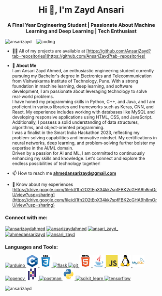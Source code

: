 <h1 align="center">Hi 👋, I'm Zayd Ansari</h1>
<h3 align="center">A Final Year Engineering Student | Passionate About Machine Learning and Deep Learning | Tech Enthusiast</h3>
<img align="right" alt = "coding" width="400" src="https://gifdb.com/images/high/animated-man-computer-coding-nae6mec378lsg1i3.gif">
<p align="left"> <img src="https://komarev.com/ghpvc/?username=ansarizayd&label=Profile%20views&color=0e75b6&style=flat" alt="ansarizayd" /> </p>

- 👨‍💻 All of my projects are available at [https://github.com/AnsariZayd?tab=repositories](https://github.com/AnsariZayd?tab=repositories)

- 💬 **About Me** <br>I am Ansari Zayd Ahmed, an enthusiastic engineering student currently pursuing my Bachelor's degree in Electronics and Telecommunication from Vishwakarma Institute of Technology, Pune. With a strong foundation in machine learning, deep learning, and software development, I am passionate about leveraging technology to solve real-world problems. <br>I have honed my programming skills in Python, C++, and Java, and I am proficient in various libraries and frameworks such as Keras, CNN, and React. My experience includes working with databases like MySQL and developing responsive applications using HTML, CSS, and JavaScript. Additionally, I possess a solid understanding of data structures, algorithms, and object-oriented programming. <br>I was a finalist in the Smart India Hackathon 2023, reflecting my problem-solving capabilities and innovative mindset. My certifications in neural networks, deep learning, and problem-solving further bolster my expertise in the AI/ML domain. <br>Driven by a passion for AI and ML, I am committed to continuously enhancing my skills and knowledge. Let's connect and explore the endless possibilities of technology together!

- 📫 How to reach me **ahmedansarizayd@gmail.com**

- 📄 Know about my experiences [https://drive.google.com/file/d/1fn2O2tEpX34kk7spfFBK2cGHA9h8mOrU/view?usp=sharing](https://drive.google.com/file/d/1fn2O2tEpX34kk7spfFBK2cGHA9h8mOrU/view?usp=sharing)

<h3 align="left">Connect with me:</h3>
<p align="left">
<a href="https://linkedin.com/in/ansarizaydahmed" target="blank"><img align="center" src="https://raw.githubusercontent.com/rahuldkjain/github-profile-readme-generator/master/src/images/icons/Social/linked-in-alt.svg" alt="ansarizaydahmed" height="30" width="40" /></a>
<a href="https://kaggle.com/ansarizaydahmed" target="blank"><img align="center" src="https://raw.githubusercontent.com/rahuldkjain/github-profile-readme-generator/master/src/images/icons/Social/kaggle.svg" alt="ansarizaydahmed" height="30" width="40" /></a>
<a href="https://instagram.com/ansari_zayd_" target="blank"><img align="center" src="https://raw.githubusercontent.com/rahuldkjain/github-profile-readme-generator/master/src/images/icons/Social/instagram.svg" alt="ansari_zayd_" height="30" width="40" /></a>
<a href="https://www.hackerrank.com/ahmedansarizayd" target="blank"><img align="center" src="https://raw.githubusercontent.com/rahuldkjain/github-profile-readme-generator/master/src/images/icons/Social/hackerrank.svg" alt="ahmedansarizayd" height="30" width="40" /></a>
<a href="https://www.leetcode.com/ansari_zayd" target="blank"><img align="center" src="https://raw.githubusercontent.com/rahuldkjain/github-profile-readme-generator/master/src/images/icons/Social/leet-code.svg" alt="ansari_zayd" height="30" width="40" /></a>
</p>

<h3 align="left">Languages and Tools:</h3>
<p align="left"> <a href="https://www.arduino.cc/" target="_blank" rel="noreferrer"> <img src="https://cdn.worldvectorlogo.com/logos/arduino-1.svg" alt="arduino" width="40" height="40"/> </a> <a href="https://www.w3schools.com/cpp/" target="_blank" rel="noreferrer"> <img src="https://raw.githubusercontent.com/devicons/devicon/master/icons/cplusplus/cplusplus-original.svg" alt="cplusplus" width="40" height="40"/> </a> <a href="https://www.w3schools.com/css/" target="_blank" rel="noreferrer"> <img src="https://raw.githubusercontent.com/devicons/devicon/master/icons/css3/css3-original-wordmark.svg" alt="css3" width="40" height="40"/> </a> <a href="https://flask.palletsprojects.com/" target="_blank" rel="noreferrer"> <img src="https://www.vectorlogo.zone/logos/pocoo_flask/pocoo_flask-icon.svg" alt="flask" width="40" height="40"/> </a> <a href="https://git-scm.com/" target="_blank" rel="noreferrer"> <img src="https://www.vectorlogo.zone/logos/git-scm/git-scm-icon.svg" alt="git" width="40" height="40"/> </a> <a href="https://www.w3.org/html/" target="_blank" rel="noreferrer"> <img src="https://raw.githubusercontent.com/devicons/devicon/master/icons/html5/html5-original-wordmark.svg" alt="html5" width="40" height="40"/> </a> <a href="https://www.java.com" target="_blank" rel="noreferrer"> <img src="https://raw.githubusercontent.com/devicons/devicon/master/icons/java/java-original.svg" alt="java" width="40" height="40"/> </a> <a href="https://developer.mozilla.org/en-US/docs/Web/JavaScript" target="_blank" rel="noreferrer"> <img src="https://raw.githubusercontent.com/devicons/devicon/master/icons/javascript/javascript-original.svg" alt="javascript" width="40" height="40"/> </a> <a href="https://www.linux.org/" target="_blank" rel="noreferrer"> <img src="https://raw.githubusercontent.com/devicons/devicon/master/icons/linux/linux-original.svg" alt="linux" width="40" height="40"/> </a> <a href="https://www.mysql.com/" target="_blank" rel="noreferrer"> <img src="https://raw.githubusercontent.com/devicons/devicon/master/icons/mysql/mysql-original-wordmark.svg" alt="mysql" width="40" height="40"/> </a> <a href="https://opencv.org/" target="_blank" rel="noreferrer"> <img src="https://www.vectorlogo.zone/logos/opencv/opencv-icon.svg" alt="opencv" width="40" height="40"/> </a> <a href="https://pandas.pydata.org/" target="_blank" rel="noreferrer"> <img src="https://raw.githubusercontent.com/devicons/devicon/2ae2a900d2f041da66e950e4d48052658d850630/icons/pandas/pandas-original.svg" alt="pandas" width="40" height="40"/> </a> <a href="https://postman.com" target="_blank" rel="noreferrer"> <img src="https://www.vectorlogo.zone/logos/getpostman/getpostman-icon.svg" alt="postman" width="40" height="40"/> </a> <a href="https://www.python.org" target="_blank" rel="noreferrer"> <img src="https://raw.githubusercontent.com/devicons/devicon/master/icons/python/python-original.svg" alt="python" width="40" height="40"/> </a> <a href="https://scikit-learn.org/" target="_blank" rel="noreferrer"> <img src="https://upload.wikimedia.org/wikipedia/commons/0/05/Scikit_learn_logo_small.svg" alt="scikit_learn" width="40" height="40"/> </a> <a href="https://www.tensorflow.org" target="_blank" rel="noreferrer"> <img src="https://www.vectorlogo.zone/logos/tensorflow/tensorflow-icon.svg" alt="tensorflow" width="40" height="40"/> </a> </p>

<p><img align="center" src="https://github-readme-stats.vercel.app/api/top-langs?username=ansarizayd&show_icons=true&locale=en&layout=compact" alt="ansarizayd" /></p>

